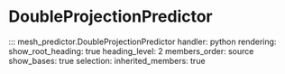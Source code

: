 # DoubleProjectionPredictor


::: mesh_predictor.DoubleProjectionPredictor
    handler: python
    rendering:
      show_root_heading: true
      heading_level: 2
      members_order: source
      show_bases: true
    selection:
      inherited_members: true

